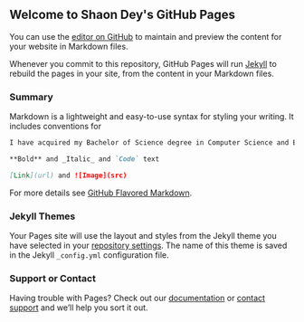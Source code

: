 ## Welcome to Shaon Dey's GitHub Pages

You can use the [editor on GitHub](https://github.com/ShaonDey/ShaonDey.github.io/edit/master/index.md) to maintain and preview the content for your website in Markdown files.

Whenever you commit to this repository, GitHub Pages will run [Jekyll](https://jekyllrb.com/) to rebuild the pages in your site, from the content in your Markdown files.

### Summary

Markdown is a lightweight and easy-to-use syntax for styling your writing. It includes conventions for

```markdown
I have acquired my Bachelor of Science degree in Computer Science and Engineering from International Islamic University Chittagong. I have attended a government aided training program of three months on Web Application Development – Dot Net at BITM-Chittagong conducted by Ministry of ICT, Bangladesh which was funded by Asian Development Bank (ADB).

**Bold** and _Italic_ and `Code` text

[Link](url) and ![Image](src)
```

For more details see [GitHub Flavored Markdown](https://guides.github.com/features/mastering-markdown/).

### Jekyll Themes

Your Pages site will use the layout and styles from the Jekyll theme you have selected in your [repository settings](https://github.com/ShaonDey/ShaonDey.github.io/settings). The name of this theme is saved in the Jekyll `_config.yml` configuration file.

### Support or Contact

Having trouble with Pages? Check out our [documentation](https://help.github.com/categories/github-pages-basics/) or [contact support](https://github.com/contact) and we’ll help you sort it out.
